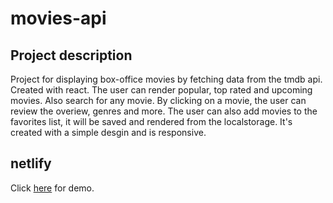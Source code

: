 # movies-api

## Project description

Project for displaying box-office movies by fetching data from the tmdb api. Created with react.
The user can render popular, top rated and upcoming movies. Also search for any movie.
By clicking on a movie, the user can review the overiew, genres and more. 
The user can also add movies to the favorites list, it will be saved and rendered from the localstorage. 
It's created with a simple desgin and is responsive. 

## netlify

Click [here](https://moviebox-api.netlify.app/) for demo.